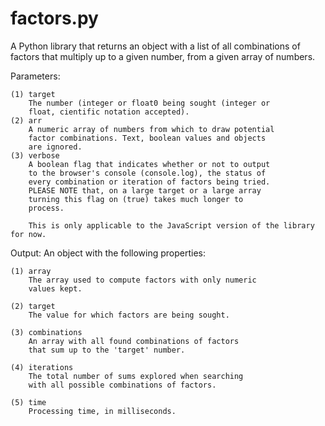 # factors.py
A Python library that returns an object with a list of all combinations of factors that multiply up to a given number, from a given array of numbers.


Parameters:

	(1) target
		The number (integer or float0 being sought (integer or
		float, cientific notation accepted).
	(2) arr
		A numeric array of numbers from which to draw potential
		factor combinations. Text, boolean values and objects
		are ignored.
	(3) verbose
		A boolean flag that indicates whether or not to output
		to the browser's console (console.log), the status of
		every combination or iteration of factors being tried.
		PLEASE NOTE that, on a large target or a large array
		turning this flag on (true) takes much longer to
		process.
		
		This is only applicable to the JavaScript version of the library for now.
		
		
Output:
An object with the following properties:

	(1) array
		The array used to compute factors with only numeric
		values kept.
       
	(2) target
		The value for which factors are being sought.
       
	(3) combinations
		An array with all found combinations of factors
		that sum up to the 'target' number.
       
	(4) iterations
		The total number of sums explored when searching
		with all possible combinations of factors.
       
	(5) time
		Processing time, in milliseconds.

